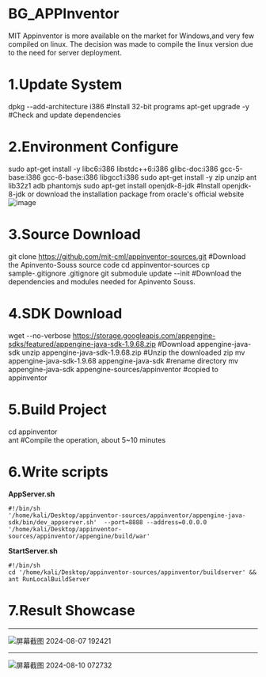 # BG_APPInventor
MIT Appinventor is more available on the market for Windows,and very few compiled on linux.
The decision was made to compile the linux version due to the need for server deployment.

# 1.Update System
dpkg --add-architecture i386 #Install 32-bit programs
apt-get upgrade -y           #Check and update dependencies

# 2.Environment Configure
sudo apt-get install -y libc6:i386 libstdc++6:i386 glibc-doc:i386 gcc-5-base:i386 gcc-6-base:i386 libgcc1:i386
sudo apt-get install -y zip unzip ant lib32z1 adb phantomjs
sudo apt-get install openjdk-8-jdk #Install openjdk-8-jdk or download the installation package from oracle's official website
![image](https://github.com/user-attachments/assets/597bfb00-1d6f-4ad3-9c9f-9959d6f08bc7)

# 3.Source Download
git clone https://github.com/mit-cml/appinventor-sources.git #Download the Apinvento-Souss source code
cd appinventor-sources
cp sample-.gitignore .gitignore
git submodule update --init #Download the dependencies and modules needed for Apinvento Souss.

# 4.SDK Download
wget --no-verbose https://storage.googleapis.com/appengine-sdks/featured/appengine-java-sdk-1.9.68.zip #Download appengine-java-sdk
unzip appengine-java-sdk-1.9.68.zip #Unzip the downloaded zip
mv appengine-java-sdk-1.9.68 appengine-java-sdk #rename directory
mv appengine-java-sdk appengine-sources/appinventor #copied to appinventor

# 5.Build Project
cd appinventor               
ant                         #Compile the operation, about 5~10 minutes

# 6.Write scripts
**AppServer.sh**
```
#!/bin/sh
'/home/kali/Desktop/appinventor-sources/appinventor/appengine-java-sdk/bin/dev_appserver.sh'  --port=8888 --address=0.0.0.0 '/home/kali/Desktop/appinventor-sources/appinventor/appengine/build/war' 
```
**StartServer.sh**
```
#!/bin/sh
cd '/home/kali/Desktop/appinventor-sources/appinventor/buildserver' && ant RunLocalBuildServer
```
# 7.Result Showcase
****
<p/>
	
![屏幕截图 2024-08-07 192421](https://github.com/user-attachments/assets/de89e776-a017-468e-9151-6950e8bf552c)

<p/>
	
****
<p/>
	
![屏幕截图 2024-08-10 072732](https://github.com/user-attachments/assets/7ac79319-8e68-45a0-a706-c93983e94a16)












